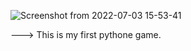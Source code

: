 ![Screenshot from 2022-07-03 15-53-41](https://user-images.githubusercontent.com/108562018/177034457-59da11e1-a97a-4921-894b-1bd061c392d8.png)



--->  This is my first pythone game.
